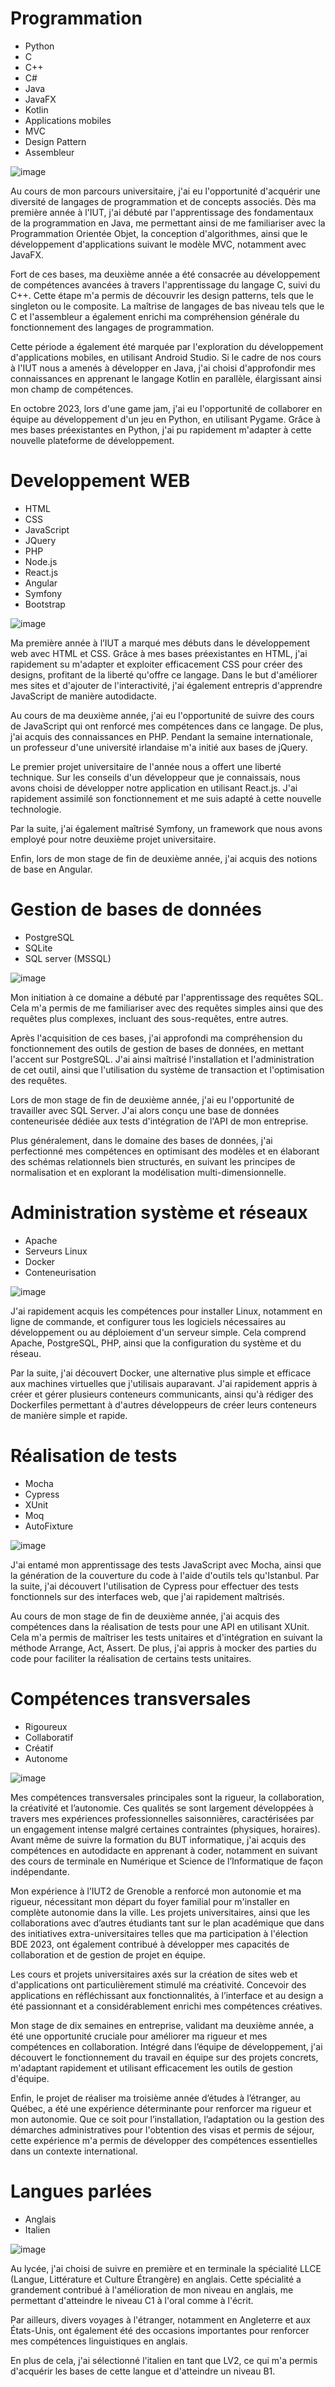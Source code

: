 # Programmation

* Python
* C
* C++
* C#
* Java
* JavaFX
* Kotlin
* Applications mobiles
* MVC
* Design Pattern
* Assembleur

![image](../img/programming.svg)

Au cours de mon parcours universitaire, j'ai eu l'opportunité d'acquérir une diversité de langages de programmation et de concepts associés. Dès ma première année à l'IUT, j'ai débuté par l'apprentissage des fondamentaux de la programmation en Java, me permettant ainsi de me familiariser avec la Programmation Orientée Objet, la conception d'algorithmes, ainsi que le développement d'applications suivant le modèle MVC, notamment avec JavaFX.

Fort de ces bases, ma deuxième année a été consacrée au développement de compétences avancées à travers l'apprentissage du langage C, suivi du C++. Cette étape m'a permis de découvrir les design patterns, tels que le singleton ou le composite. La maîtrise de langages de bas niveau tels que le C et l'assembleur a également enrichi ma compréhension générale du fonctionnement des langages de programmation.

Cette période a également été marquée par l'exploration du développement d'applications mobiles, en utilisant Android Studio. Si le cadre de nos cours à l'IUT nous a amenés à développer en Java, j'ai choisi d'approfondir mes connaissances en apprenant le langage Kotlin en parallèle, élargissant ainsi mon champ de compétences.

En octobre 2023, lors d'une game jam, j'ai eu l'opportunité de collaborer en équipe au développement d'un jeu en Python, en utilisant Pygame. Grâce à mes bases préexistantes en Python, j'ai pu rapidement m'adapter à cette nouvelle plateforme de développement.

# Developpement WEB

* HTML
* CSS
* JavaScript
* JQuery
* PHP
* Node.js
* React.js
* Angular
* Symfony
* Bootstrap

![image](../img/dev-web.svg)

Ma première année à l’IUT a marqué mes débuts dans le développement web avec HTML et CSS. Grâce à mes bases préexistantes en HTML, j'ai rapidement su m'adapter et exploiter efficacement CSS pour créer des designs, profitant de la liberté qu'offre ce langage. Dans le but d'améliorer mes sites et d'ajouter de l'interactivité, j'ai également entrepris d'apprendre JavaScript de manière autodidacte.

Au cours de ma deuxième année, j'ai eu l'opportunité de suivre des cours de JavaScript qui ont renforcé mes compétences dans ce langage. De plus, j'ai acquis des connaissances en PHP. Pendant la semaine internationale, un professeur d'une université irlandaise m'a initié aux bases de jQuery.

Le premier projet universitaire de l'année nous a offert une liberté technique. Sur les conseils d'un développeur que je connaissais, nous avons choisi de développer notre application en utilisant React.js. J'ai rapidement assimilé son fonctionnement et me suis adapté à cette nouvelle technologie.

Par la suite, j'ai également maîtrisé Symfony, un framework que nous avons employé pour notre deuxième projet universitaire.

Enfin, lors de mon stage de fin de deuxième année, j'ai acquis des notions de base en Angular.

# Gestion de bases de données

* PostgreSQL
* SQLite
* SQL server (MSSQL)

![image](../img/dev-web.svg)

Mon initiation à ce domaine a débuté par l'apprentissage des requêtes SQL. Cela m'a permis de me familiariser avec des requêtes simples ainsi que des requêtes plus complexes, incluant des sous-requêtes, entre autres.

Après l'acquisition de ces bases, j'ai approfondi ma compréhension du fonctionnement des outils de gestion de bases de données, en mettant l'accent sur PostgreSQL. J'ai ainsi maîtrisé l'installation et l'administration de cet outil, ainsi que l'utilisation du système de transaction et l'optimisation des requêtes.

Lors de mon stage de fin de deuxième année, j'ai eu l'opportunité de travailler avec SQL Server. J'ai alors conçu une base de données conteneurisée dédiée aux tests d'intégration de l'API de mon entreprise.

Plus généralement, dans le domaine des bases de données, j'ai perfectionné mes compétences en optimisant des modèles et en élaborant des schémas relationnels bien structurés, en suivant les principes de normalisation et en explorant la modélisation multi-dimensionnelle.

# Administration système et réseaux

* Apache
* Serveurs Linux
* Docker
* Conteneurisation

![image](../img/dev-web.svg)

J'ai rapidement acquis les compétences pour installer Linux, notamment en ligne de commande, et configurer tous les logiciels nécessaires au développement ou au déploiement d'un serveur simple. Cela comprend Apache, PostgreSQL, PHP, ainsi que la configuration du système et du réseau.

Par la suite, j'ai découvert Docker, une alternative plus simple et efficace aux machines virtuelles que j'utilisais auparavant. J'ai rapidement appris à créer et gérer plusieurs conteneurs communicants, ainsi qu'à rédiger des Dockerfiles permettant à d'autres développeurs de créer leurs conteneurs de manière simple et rapide.

# Réalisation de tests

* Mocha
* Cypress
* XUnit
* Moq
* AutoFixture

![image](../img/dev-web.svg)

J'ai entamé mon apprentissage des tests JavaScript avec Mocha, ainsi que la génération de la couverture du code à l'aide d'outils tels qu'Istanbul. Par la suite, j'ai découvert l'utilisation de Cypress pour effectuer des tests fonctionnels sur des interfaces web, que j'ai rapidement maîtrisés.

Au cours de mon stage de fin de deuxième année, j'ai acquis des compétences dans la réalisation de tests pour une API en utilisant XUnit. Cela m'a permis de maîtriser les tests unitaires et d'intégration en suivant la méthode Arrange, Act, Assert. De plus, j'ai appris à mocker des parties du code pour faciliter la réalisation de certains tests unitaires.

# Compétences transversales

* Rigoureux
* Collaboratif
* Créatif
* Autonome

![image](../img/dev-web.svg)

Mes compétences transversales principales sont la rigueur, la collaboration, la créativité et l’autonomie. Ces qualités se sont largement développées à travers mes expériences professionnelles saisonnières, caractérisées par un engagement intense malgré certaines contraintes (physiques, horaires). Avant même de suivre la formation du BUT informatique, j'ai acquis des compétences en autodidacte en apprenant à coder, notamment en suivant des cours de terminale en Numérique et Science de l’Informatique de façon indépendante.

Mon expérience à l’IUT2 de Grenoble a renforcé mon autonomie et ma rigueur, nécessitant mon départ du foyer familial pour m'installer en complète autonomie dans la ville. Les projets universitaires, ainsi que les collaborations avec d’autres étudiants tant sur le plan académique que dans des initiatives extra-universitaires telles que ma participation à l'élection BDE 2023, ont également contribué à développer mes capacités de collaboration et de gestion de projet en équipe.

Les cours et projets universitaires axés sur la création de sites web et d'applications ont particulièrement stimulé ma créativité. Concevoir des applications en réfléchissant aux fonctionnalités, à l’interface et au design a été passionnant et a considérablement enrichi mes compétences créatives.

Mon stage de dix semaines en entreprise, validant ma deuxième année, a été une opportunité cruciale pour améliorer ma rigueur et mes compétences en collaboration. Intégré dans l’équipe de développement, j'ai découvert le fonctionnement du travail en équipe sur des projets concrets, m'adaptant rapidement et utilisant efficacement les outils de gestion d'équipe.

Enfin, le projet de réaliser ma troisième année d’études à l’étranger, au Québec, a été une expérience déterminante pour renforcer ma rigueur et mon autonomie. Que ce soit pour l’installation, l’adaptation ou la gestion des démarches administratives pour l'obtention des visas et permis de séjour, cette expérience m'a permis de développer des compétences essentielles dans un contexte international.

# Langues parlées

* Anglais
* Italien

![image](../img/dev-web.svg)

Au lycée, j'ai choisi de suivre en première et en terminale la spécialité LLCE (Langue, Littérature et Culture Étrangère) en anglais. Cette spécialité a grandement contribué à l'amélioration de mon niveau en anglais, me permettant d'atteindre le niveau C1 à l'oral comme à l'écrit.

Par ailleurs, divers voyages à l'étranger, notamment en Angleterre et aux États-Unis, ont également été des occasions importantes pour renforcer mes compétences linguistiques en anglais.

En plus de cela, j'ai sélectionné l'italien en tant que LV2, ce qui m'a permis d'acquérir les bases de cette langue et d'atteindre un niveau B1.